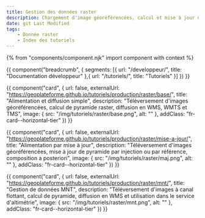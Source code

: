 ```yaml
---
title: Gestion des données raster
description: Chargement d'image géoréférencées, calcul et mise à jour de pyramide, diffusion en WMS, WMTS et TMS, service d'altimétrie
date: git Last Modified
tags:
    - Donnée raster
    - Index des tutoriels
---
```


{% from "components/component.njk" import component with context %}

{{ component("breadcrumb", {
    segments: [{
        url: "/developpeur/",
        title: "Documentation développeur"
    },{
        url: "/tutoriels/",
        title: "Tutoriels"
    }]
}) }}

<div>

{{ component("card", {
    url: false,
    externalUrl: "https://geoplateforme.github.io/tutoriels/production/raster/base/",
    title: "Alimentation et diffusion simple",
    description: "Téléversement d'images géoréférencées, calcul de pyramide raster, diffusion en WMS, WMTS et TMS",
    image: {
        src: "/img/tutoriels/raster/base.png",
        alt: ""
    },
    addClass: "fr-card--horizontal-tier"
}) }}

{{ component("card", {
    url: false,
    externalUrl: "https://geoplateforme.github.io/tutoriels/production/raster/mise-a-jour/",
    title: "Alimentation par mise à jour",
    description: "Téléversement d'images géoréférencées, mise à jour de pyramide par injection ou par référence, composition a posteriori",
    image: {
        src: "/img/tutoriels/raster/maj.png",
        alt: ""
    },
    addClass: "fr-card--horizontal-tier"
}) }}

{{ component("card", {
    url: false,
    externalUrl: "https://geoplateforme.github.io/tutoriels/production/raster/mnt/",
    title: "Gestion de données MNT",
    description: "Téléversement d'images à canal flottant, calcul de pyramide, diffusion en WMS et utilisation dans le service d'altimétrie",
    image: {
        src: "/img/tutoriels/raster/mnt.png",
        alt: ""
    },
    addClass: "fr-card--horizontal-tier"
}) }}

</div>
